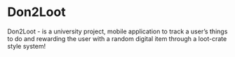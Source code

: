 # Don2Loot
Don2Loot - is a university project, mobile application to track a user’s things to do and rewarding the user with a random digital item through a loot-crate style system! 
